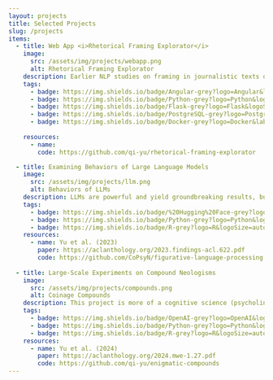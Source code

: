 ```yaml
---
layout: projects
title: Selected Projects
slug: /projects
items:
  - title: Web App <i>Rhetorical Framing Explorator</i>
    image:
      src: /assets/img/projects/webapp.png
      alt: Rhetorical Framing Explorator
    description: Earlier NLP studies on framing in journalistic texts often oversimplify framing as a mere matter of topic coverage. However, framing is not about <i>what is said</i>, but <i>how things are said</i>. For instance, these two sentences convey very different attitudes&#58; "The ruling parties do not understand what family means" vs. "The ruling parties do not <u>even</u> understand what family means". <br><br>However, such nuanced language usage is heavily understudied in NLP. This is partially due to the reason that NLP studies increasingly use black-box models (e.g., LLMs) that do not allow a drilling down into the effects of linguistically meaningful components. I developed a web App which facilitates the exploration of such subtle linguistic aspects of framing. 
    tags:
      - badge: https://img.shields.io/badge/Angular-grey?logo=Angular&logoSize=auto&labelColor=red
      - badge: https://img.shields.io/badge/Python-grey?logo=Python&logoSize=auto&labelColor=yellow
      - badge: https://img.shields.io/badge/Flask-grey?logo=Flask&logoSize=auto&labelColor=blue
      - badge: https://img.shields.io/badge/PostgreSQL-grey?logo=PostgreSQL&logoSize=auto&labelColor=white
      - badge: https://img.shields.io/badge/Docker-grey?logo=Docker&labelColor=pink
        
    resources:
      - name: 
        code: https://github.com/qi-yu/rhetorical-framing-explorator

  - title: Examining Behaviors of Large Language Models
    image:
      src: /assets/img/projects/llm.png
      alt: Behaviors of LLMs
    description: LLMs are powerful and yield groundbreaking results, but model explainability is also crucial for many use cases&#58; what have they actually learned from the training data and why do they come to a certain decision? For text data, this is especially relevant for complex tasks such as the automated detection of figurative language usage, e.g., sarcasm or metaphor. <br><br> My colleagues and I probe the performance of diverse black-box LLMs and compare them with white-box (explainable) models on the task of figurative language classification. <u>Fun fact&#58;</u> for this probing task, we found that black-box models are not that unexplainable, whereas white-box models are sometimes not really human-interpretable. 
    tags:
      - badge: https://img.shields.io/badge/%20Hugging%20Face-grey?logo=Huggingface&logoSize=auto&labelColor=black
      - badge: https://img.shields.io/badge/Python-grey?logo=Python&logoSize=auto&labelColor=yellow
      - badge: https://img.shields.io/badge/R-grey?logo=R&logoSize=auto&labelColor=purple
    resources:
      - name: Yu et al. (2023)
        paper: https://aclanthology.org/2023.findings-acl.622.pdf
        code: https://github.com/CoPsyN/figurative-language-processing      
      
  - title: Large-Scale Experiments on Compound Neologisms
    image:
      src: /assets/img/projects/compounds.png
      alt: Coinage Compounds 
    description: This project is more of a cognitive science (psycholinguistics) nature. The German language is rich of compounds, and new compounds can always be derivated. In journalism, sometimes authors invent compounds to implicitly convey biased attitudes. <br><br>For instance, what impact on readers' perceptions does it make to call an intern who wears a hijab due to her religious background as "<u>the hijab-intern</u>" (German&#58; <u>Kopftuchpraktikantin</u>) instead of "<u>the intern who wears a hijab</u>" (German&#58; <u>kopftuchtragende Praktikantin</u>)? In collaboration with the University of Tübingen, I designed experiments to unravel this. 
    tags:
      - badge: https://img.shields.io/badge/OpenAI-grey?logo=OpenAI&logoSize=auto&labelColor=green
      - badge: https://img.shields.io/badge/Python-grey?logo=Python&logoSize=auto&labelColor=yellow
      - badge: https://img.shields.io/badge/R-grey?logo=R&logoSize=auto&labelColor=purple
    resources: 
      - name: Yu et al. (2024)
        paper: https://aclanthology.org/2024.mwe-1.27.pdf
        code: https://github.com/qi-yu/enigmatic-compounds
---
```

